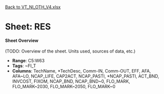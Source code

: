 [Back to VT_NI_OTH_V4.xlsx](README.md)

# Sheet: RES

#### Sheet Overview

(TODO: Overview of the sheet. Units used, sources of data, etc.)

- **Range**: C5:W63
- **Tags**: ~FI_T
- **Columns**: TechName, *TechDesc, Comm-IN, Comm-OUT, EFF, AFA, AFA~LO, NCAP_LIFE, CAP2ACT, NCAP_PASTI, *NCAP_PASTI, ACT_BND, INVCOST, FIXOM, NCAP_BND, NCAP_BND~0, FLO_MARK, FLO_MARK~2030, FLO_MARK~2050, FLO_MARK~0

